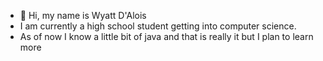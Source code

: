 - 👋 Hi, my name is Wyatt D'Alois
- I am currently a high school student getting into computer science.
- As of now I know a little bit of java and that is really it but I plan to learn more

<!---
wyattdalois/wyattdalois is a ✨ special ✨ repository because its `README.md` (this file) appears on your GitHub profile.
You can click the Preview link to take a look at your changes.
--->
